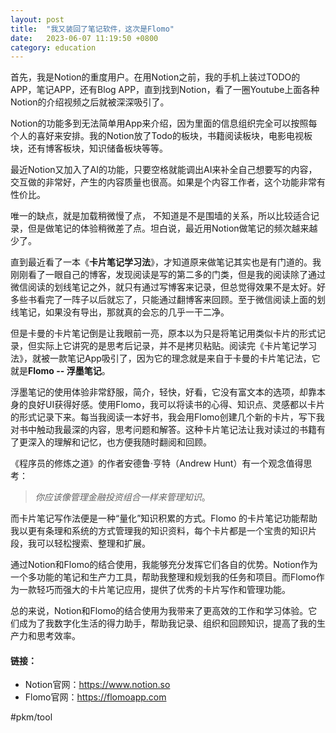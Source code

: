 ```yaml
---
layout: post
title:  "我又装回了笔记软件，这次是Flomo"
date:   2023-06-07 11:19:50 +0800
category: education
---
```


首先，我是Notion的重度用户。在用Notion之前，我的手机上装过TODO的APP，笔记APP，还有Blog APP，直到找到Notion，看了一圈Youtube上面各种Notion的介绍视频之后就被深深吸引了。

Notion的功能多到无法简单用App来介绍，因为里面的信息组织完全可以按照每个人的喜好来安排。我的Notion放了Todo的板块，书籍阅读板块，电影电视板块，还有博客板块，知识储备板块等等。

最近Notion又加入了AI的功能，只要空格就能调出AI来补全自己想要写的内容，交互做的非常好，产生的内容质量也很高。如果是个内容工作者，这个功能非常有性价比。

唯一的缺点，就是加载稍微慢了点， 不知道是不是围墙的关系，所以比较适合记录，但是做笔记的体验稍微差了点。坦白说，最近用Notion做笔记的频次越来越少了。

直到最近看了一本《**卡片笔记学习法**》，才知道原来做笔记其实也是有门道的。我刚刚看了一眼自己的博客，发现阅读是写的第二多的门类，但是我的阅读除了通过微信阅读的划线笔记之外，就只有通过写博客来记录，但总觉得效果不是太好。好多些书看完了一阵子以后就忘了，只能通过翻博客来回顾。至于微信阅读上面的划线笔记，如果没有导出，那就真的会忘的几乎一干二净。

但是卡曼的卡片笔记倒是让我眼前一亮，原本以为只是将笔记用类似卡片的形式记录，但实际上它讲究的是思考后记录，并不是拷贝粘贴。阅读完《卡片笔记学习法》，就被一款笔记App吸引了，因为它的理念就是来自于卡曼的卡片笔记法，它就是**Flomo
 -- 浮墨笔记**。

浮墨笔记的使用体验非常舒服，简介，轻快，好看，它没有富文本的选项，却靠本身的良好UI获得好感。使用Flomo，我可以将读书的心得、知识点、灵感都以卡片的形式记录下来。每当我阅读一本好书，我会用Flomo创建几个新的卡片，写下我对书中触动我最深的内容，思考问题和解答。这种卡片笔记法让我对读过的书籍有了更深入的理解和记忆，也方便我随时翻阅和回顾。

《程序员的修炼之道》的作者安德鲁·亨特（Andrew Hunt）有一个观念值得思考：
> *你应该像管理金融投资组合一样来管理知识*。

而卡片笔记写作法便是一种“量化”知识积累的方式。Flomo
的卡片笔记功能帮助我以更有条理和系统的方式管理我的知识资料，每个卡片都是一个宝贵的知识片段，我可以轻松搜索、整理和扩展。

通过Notion和Flomo的结合使用，我能够充分发挥它们各自的优势。Notion作为一个多功能的笔记和生产力工具，帮助我整理和规划我的任务和项目。而Flomo作为一款轻巧而强大的卡片笔记应用，提供了优秀的卡片写作和管理功能。

总的来说，Notion和Flomo的结合使用为我带来了更高效的工作和学习体验。它们成为了我数字化生活的得力助手，帮助我记录、组织和回顾知识，提高了我的生产力和思考效率。

#### 链接：

- Notion官网：https://www.notion.so
- Flomo官网：https://flomoapp.com


#pkm/tool 
